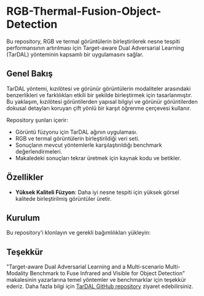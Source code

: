 # RGB-Thermal-Fusion-Object-Detection
Bu repository, RGB ve termal görüntülerin birleştirilerek nesne tespiti performansının artırılması için Target-aware Dual Adversarial Learning (TarDAL) yönteminin kapsamlı bir uygulamasını sağlar.

## Genel Bakış
TarDAL yöntemi, kızılötesi ve görünür görüntülerin modaliteler arasındaki benzerlikleri ve farklılıkları etkili bir şekilde birleştirmek için tasarlanmıştır. Bu yaklaşım, kızılötesi görüntilerden yapısal bilgiyi ve görünür görüntilerden dokusal detayları koruyan çift yönlü bir karşıt öğrenme çerçevesi kullanır.

Repository şunları içerir:
- Görüntü füzyonu için TarDAL ağının uygulaması.
- RGB ve termal görüntülerin birleştirildiği veri seti.
- Sonuçların mevcut yöntemlerle karşılaştırıldığı benchmark değerlendirmeleri.
- Makaledeki sonuçları tekrar üretmek için kaynak kodu ve betikler.

## Özellikler
- **Yüksek Kaliteli Füzyon**: Daha iyi nesne tespiti için yüksek görsel kalitede birleştirilmiş görüntüler üretir.

## Kurulum
Bu repository'i klonlayın ve gerekli bağımlılıkları yükleyin:

## Teşekkür
"Target-aware Dual Adversarial Learning and a Multi-scenario Multi-Modality Benchmark to Fuse Infrared and Visible for Object Detection" makalesinin yazarlarına temel yöntemler ve benchmarklar için teşekkür ederiz.
Daha fazla bilgi için [TarDAL GitHub repository](https://github.com/dlut-dimt/TarDAL) ziyaret edebilirsiniz.
